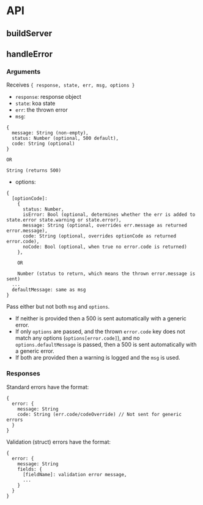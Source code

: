 # API

## buildServer

## handleError

### Arguments

Receives `{ response, state, err, msg, options }`
* `response`: response object
* `state`: koa state
* `err`: the thrown error
* `msg`:
```
{
  message: String (non-empty),
  status: Number (optional, 500 default),
  code: String (optional)
}

OR

String (returns 500)
```
* options:
```
{
  [optionCode]:
    {
      status: Number,
      isError: Bool (optional, determines whether the err is added to state.error state.warning or state.error),
      message: String (optional, overrides err.message as returned error.message),
      code: String (optional, overrides optionCode as returned error.code),
      noCode: Bool (optional, when true no error.code is returned)
    },

    OR

    Number (status to return, which means the thrown error.message is sent)
  ...
  defaultMessage: same as msg
}
```

Pass either but not both `msg` and `options`.
* If neither is provided then a 500 is sent automatically with a generic error.
* If only `options` are passed, and the thrown `error.code` key does not match any options (`options[error.code]`), and no `options.defaultMessage` is passed, then a 500 is sent automatically with a generic error.
* If both are provided then a warning is logged and the `msg` is used.

### Responses
Standard errors have the format:
```
{
  error: {
    message: String
    code: String (err.code/codeOverride) // Not sent for generic errors
  }
}
```

Validation (struct) errors have the format:
```
{
  error: {
    message: String
    fields: {
      [fieldName]: validation error message,
      ...
    }
  }
}
```
